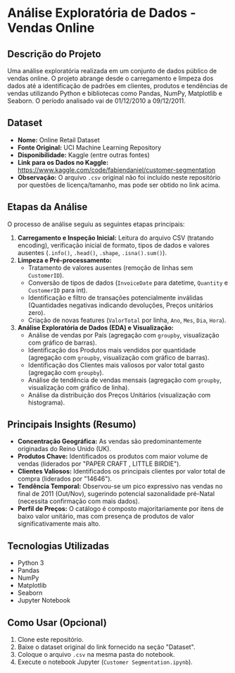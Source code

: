 # Análise Exploratória de Dados - Vendas Online

## Descrição do Projeto

Uma análise exploratória realizada em um conjunto de dados público de vendas online. O projeto abrange desde o carregamento e limpeza dos dados até a identificação de padrões em clientes, produtos e tendências de vendas utilizando Python e bibliotecas como Pandas, NumPy, Matplotlib e Seaborn. O período analisado vai de 01/12/2010 a 09/12/2011.

## Dataset

* **Nome:** Online Retail Dataset
* **Fonte Original:** UCI Machine Learning Repository
* **Disponibilidade:** Kaggle (entre outras fontes)
* **Link para os Dados no Kaggle:** https://www.kaggle.com/code/fabiendaniel/customer-segmentation
* **Observação:** O arquivo `.csv` original não foi incluído neste repositório por questões de licença/tamanho, mas pode ser obtido no link acima.

## Etapas da Análise

O processo de análise seguiu as seguintes etapas principais:

1.  **Carregamento e Inspeção Inicial:** Leitura do arquivo CSV (tratando encoding), verificação inicial de formato, tipos de dados e valores ausentes (`.info()`, `.head()`, `.shape`, `.isna().sum()`).
2.  **Limpeza e Pré-processamento:**
    * Tratamento de valores ausentes (remoção de linhas sem `CustomerID`).
    * Conversão de tipos de dados (`InvoiceDate` para datetime, `Quantity` e `CustomerID` para int).
    * Identificação e filtro de transações potencialmente inválidas (Quantidades negativas indicando devoluções, Preços unitários zero).
    * Criação de novas features (`ValorTotal` por linha, `Ano`, `Mes`, `Dia`, `Hora`).
3.  **Análise Exploratória de Dados (EDA) e Visualização:**
    * Análise de vendas por País (agregação com `groupby`, visualização com gráfico de barras).
    * Identificação dos Produtos mais vendidos por quantidade (agregação com `groupby`, visualização com gráfico de barras).
    * Identificação dos Clientes mais valiosos por valor total gasto (agregação com `groupby`).
    * Análise de tendência de vendas mensais (agregação com `groupby`, visualização com gráfico de linha).
    * Análise da distribuição dos Preços Unitários (visualização com histograma).

## Principais Insights (Resumo)

* **Concentração Geográfica:** As vendas são predominantemente originadas do Reino Unido (UK).
* **Produtos Chave:** Identificados os produtos com maior volume de vendas (liderados por "PAPER CRAFT , LITTLE BIRDIE").
* **Clientes Valiosos:** Identificados os principais clientes por valor total de compra (liderados por "14646").
* **Tendência Temporal:** Observou-se um pico expressivo nas vendas no final de 2011 (Out/Nov), sugerindo potencial sazonalidade pré-Natal (necessita confirmação com mais dados).
* **Perfil de Preços:** O catálogo é composto majoritariamente por itens de baixo valor unitário, mas com presença de produtos de valor significativamente mais alto.

## Tecnologias Utilizadas

* Python 3
* Pandas
* NumPy
* Matplotlib
* Seaborn
* Jupyter Notebook

## Como Usar (Opcional)

1.  Clone este repositório.
2.  Baixe o dataset original do link fornecido na seção "Dataset".
3.  Coloque o arquivo `.csv` na mesma pasta do notebook.
4.  Execute o notebook Jupyter (`Customer Segmentation.ipynb`).
